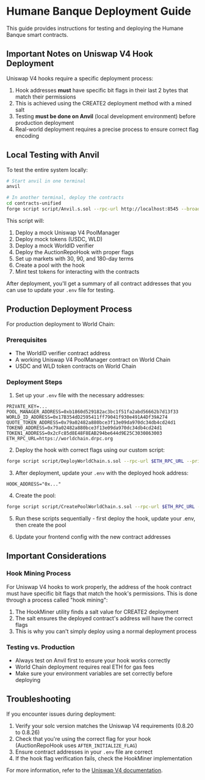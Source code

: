 # Humane Banque Deployment Guide

This guide provides instructions for testing and deploying the Humane Banque smart contracts.

## Important Notes on Uniswap V4 Hook Deployment

Uniswap V4 hooks require a specific deployment process:

1. Hook addresses **must** have specific bit flags in their last 2 bytes that match their permissions
2. This is achieved using the CREATE2 deployment method with a mined salt
3. Testing **must be done on Anvil** (local development environment) before production deployment
4. Real-world deployment requires a precise process to ensure correct flag encoding

## Local Testing with Anvil

To test the entire system locally:

```bash
# Start anvil in one terminal
anvil

# In another terminal, deploy the contracts
cd contracts-unified
forge script script/Anvil.s.sol --rpc-url http://localhost:8545 --broadcast -vvvv
```

This script will:
1. Deploy a mock Uniswap V4 PoolManager
2. Deploy mock tokens (USDC, WLD)
3. Deploy a mock WorldID verifier
4. Deploy the AuctionRepoHook with proper flags
5. Set up markets with 30, 90, and 180-day terms
6. Create a pool with the hook
7. Mint test tokens for interacting with the contracts

After deployment, you'll get a summary of all contract addresses that you can use to update your `.env` file for testing.

## Production Deployment Process

For production deployment to World Chain:

### Prerequisites
- The WorldID verifier contract address
- A working Uniswap V4 PoolManager contract on World Chain
- USDC and WLD token contracts on World Chain

### Deployment Steps

1. Set up your `.env` file with the necessary addresses:
```
PRIVATE_KEY=...
POOL_MANAGER_ADDRESS=0xb1860d529182ac3bc1f51fa2abd56662b7d13f33
WORLD_ID_ADDRESS=0x17B354dD2595411ff79041f930e491A4Df39A274
QUOTE_TOKEN_ADDRESS=0x79a02482a880bce3f13e09da970dc34db4cd24d1
TOKEN0_ADDRESS=0x79a02482a880bce3f13e09da970dc34db4cd24d1
TOKEN1_ADDRESS=0x2cFc85d8E48F8EAB294be644d9E25C3030863003
ETH_RPC_URL=https://worldchain.drpc.org
```

2. Deploy the hook with correct flags using our custom script:
```bash
forge script script/DeployWorldChain.s.sol --rpc-url $ETH_RPC_URL --private-key $PRIVATE_KEY --broadcast -vvvv
```

3. After deployment, update your `.env` with the deployed hook address:
```
HOOK_ADDRESS="0x..."
```

4. Create the pool:
```bash
forge script script/CreatePoolWorldChain.s.sol --rpc-url $ETH_RPC_URL --private-key $PRIVATE_KEY --broadcast -vvvv
```

5. Run these scripts sequentially - first deploy the hook, update your .env, then create the pool

5. Update your frontend config with the new contract addresses

## Important Considerations

### Hook Mining Process
For Uniswap V4 hooks to work properly, the address of the hook contract must have specific bit flags that match the hook's permissions. This is done through a process called "hook mining":

1. The HookMiner utility finds a salt value for CREATE2 deployment
2. The salt ensures the deployed contract's address will have the correct flags
3. This is why you can't simply deploy using a normal deployment process

### Testing vs. Production
- Always test on Anvil first to ensure your hook works correctly
- World Chain deployment requires real ETH for gas fees
- Make sure your environment variables are set correctly before deploying

## Troubleshooting

If you encounter issues during deployment:

1. Verify your solc version matches the Uniswap V4 requirements (0.8.20 to 0.8.26)
2. Check that you're using the correct flag for your hook (AuctionRepoHook uses `AFTER_INITIALIZE_FLAG`)
3. Ensure contract addresses in your `.env` file are correct
4. If the hook flag verification fails, check the HookMiner implementation

For more information, refer to the [Uniswap V4 documentation](https://docs.uniswap.org/contracts/v4/overview).
